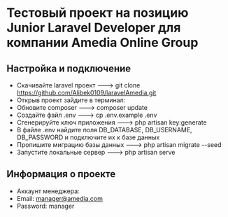 # Тестовый проект на позицию Junior Laravel Developer для компании Amedia Online Group

## Настройка и подключение

- Скачивайте laravel проект ---> git clone https://github.com/Alibek0109/laravelAmedia.git
- Открыв проект зайдите в терминал:
- Обновите composer ---> composer update
- Создайте файл .env ---> cp .env.example .env
- Сгенерируйте ключ приложения ---> php artisan key:generate
- В файле .env найдите поля DB_DATABASE, DB_USERNAME, DB_PASSWORD и подключите их к базе данных
- Пропишите миграцию базы данных ---> php artisan migrate --seed
- Запустите локальные сервер ---> php artisan serve

## Информация о проекте

- Аккаунт менеджера:
- Email: manager@amedia.com
- Password: manager

